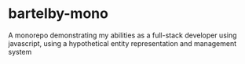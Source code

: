 # bartelby-mono
A monorepo demonstrating my abilities as a full-stack developer using javascript, using a hypothetical entity representation and management system
